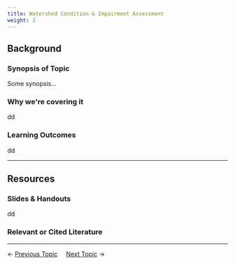 ```yaml
---
title: Watershed Condition & Impairment Assessment
weight: 2
---
```


## Background

### Synopsis of Topic
Some synopsis...

### Why we're covering it
dd

### Learning Outcomes
dd

------
## Resources

### Slides & Handouts
dd

### Relevant or Cited Literature



----
← [Previous Topic](2_Restoration_Process)      &nbsp;&nbsp;&nbsp;          [Next Topic](4_Management_Objectives) →